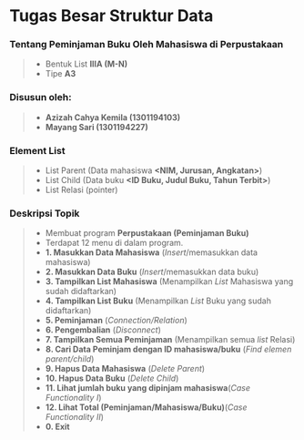 # Tugas Besar Struktur Data
### Tentang Peminjaman Buku Oleh Mahasiswa di Perpustakaan
>- Bentuk List **IIIA (M-N)** 
>- Tipe **A3**
### Disusun oleh:
>- **Azizah Cahya Kemila (1301194103)**
>- **Mayang Sari         (1301194227)**
### Element List
>- List Parent (Data mahasiswa **<NIM, Jurusan, Angkatan>**)
>- List Child (Data buku **<ID Buku, Judul Buku, Tahun Terbit>**)
>- List Relasi (pointer)
### Deskripsi Topik
>- Membuat program **Perpustakaan (Peminjaman Buku)** 
>- Terdapat 12 menu di dalam program.
>- **1. Masukkan Data Mahasiswa** (_Insert_/memasukkan data mahasiswa)
>- **2. Masukkan Data Buku** (_Insert_/memasukkan data buku)
>- **3. Tampilkan List Mahasiswa** (Menampilkan _List_ Mahasiswa yang sudah didaftarkan)
>- **4. Tampilkan List Buku** (Menampilkan _List_ Buku yang sudah didaftarkan)
>- **5. Peminjaman** (_Connection/Relation_)
>- **6. Pengembalian** (_Disconnect_)
>- **7. Tampilkan Semua Peminjaman** (Menampilkan semua _list_ Relasi)
>- **8. Cari Data Peminjam dengan ID mahasiswa/buku** (_Find elemen parent/child_)
>- **9. Hapus Data Mahasiswa** (_Delete Parent_)
>- **10. Hapus Data Buku** (_Delete Child_)
>- **11. Lihat jumlah buku yang dipinjam mahasiswa**(_Case Functionality I_)
>- **12. Lihat Total (Peminjaman/Mahasiswa/Buku)**(_Case Functionality II_)
>- **0. Exit**

